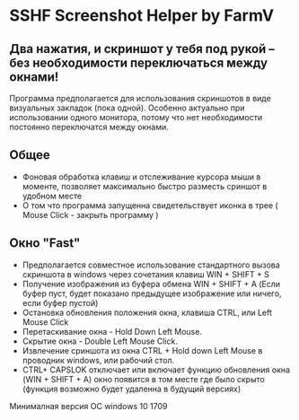 # SSHF Screenshot Helper by FarmV
## Два нажатия, и скриншот у тебя под рукой – без необходимости переключаться между окнами!
Программа предполагается для использования скриншотов в виде визуальных закладок (пока одной). Особенно актуально при использовании одного монитора, потому что нет необходимости постоянно переключатся между окнами. 
## Общее
- Фоновая обработка клавиш и отслеживание курсора мыши в моменте, позволяет максимально быстро разместь сриншот в удобном месте
- О том что программа запущенна свидетельствует иконка в трее ( Mouse Click - закрыть программу )
## Окно "Fast"
- Предполагается совместное использование стандартного вызова скриншота в windows через сочетания клавиш WIN + SHIFT + S
- Получение изображения из буфера обмена WIN + SHIFT + A (Если буфер пуст, будет показано предыдущее изображение или ничего, если буфер пустой)
- Остановка обновления положения окна, клавиша CTRL, или Left Mouse Click
- Перетаскивание окна - Hold Down Left Mouse.
- Скрытие окна - Double Left Mouse Сlick. 
- Извлечение сриншота из окна CTRL + Hold down Left Mouse в проводник windows, или рабочий стол.
- CTRL+ СAPSLOK отключает или включает функцию обновления окна (WIN + SHIFT + A) окно появится в том месте где было скрыто (функция возможно будет удаленна в будущий версиях)

Минималная версия ОС windows 10 1709
